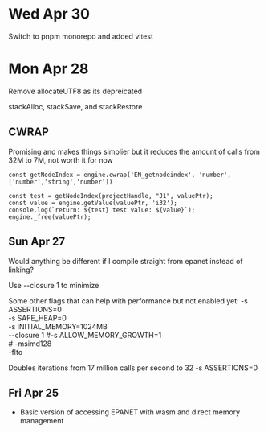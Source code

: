 # Wed Apr 30

Switch to pnpm monorepo and added vitest

# Mon Apr 28

Remove allocateUTF8 as its depreicated 

stackAlloc, stackSave, and stackRestore



## CWRAP
Promising and makes things simplier but it reduces the amount of calls from 32M to 7M, not worth it for now

```
const getNodeIndex = engine.cwrap('EN_getnodeindex', 'number', ['number','string','number'])

const test = getNodeIndex(projectHandle, "J1", valuePtr);
const value = engine.getValue(valuePtr, 'i32');
console.log(`return: ${test} test value: ${value}`);
engine._free(valuePtr);
```


## Sun Apr 27


Would anything be different if I compile straight from epanet instead of linking?

Use --closure 1 to minimize


Some other flags that can help with performance but not enabled yet:
    -s ASSERTIONS=0 \
    -s SAFE_HEAP=0 \
    -s INITIAL_MEMORY=1024MB \
    --closure 1
    #-s ALLOW_MEMORY_GROWTH=1 \
    # -msimd128 \
    -flto 



Doubles iterations from 17  million calls per second to 32
-s ASSERTIONS=0
    

## Fri Apr 25

- Basic version of accessing EPANET with wasm and direct memory management